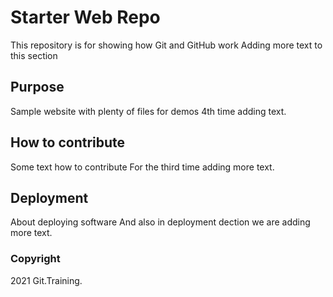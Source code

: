 # Starter Web Repo

This repository is for showing how Git and GitHub work
Adding more text to this section

## Purpose

Sample website with plenty of files for demos
4th time adding text.

## How to contribute

Some text how to contribute
For the third time adding more text.

## Deployment

About deploying software
And also in deployment dection we are adding more text.

### Copyright

2021 Git.Training.